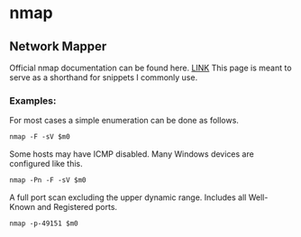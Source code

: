 # nmap
## Network Mapper

Official nmap documentation can be found here. [LINK](https://nmap.org/book/man.html)
This page is meant to serve as a shorthand for snippets I commonly use.

### Examples:
For most cases a simple enumeration can be done as follows.
```markdown
nmap -F -sV $m0
```

Some hosts may have ICMP disabled. Many Windows devices are configured like this.
```markdown
nmap -Pn -F -sV $m0
```

A full port scan excluding the upper dynamic range. Includes all Well-Known and Registered ports.
```markdown
nmap -p-49151 $m0
```
